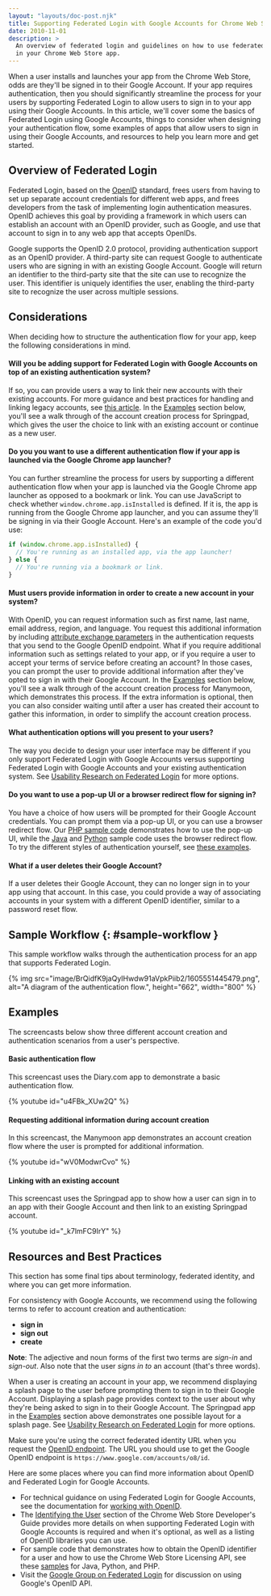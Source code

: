 ```yaml
---
layout: "layouts/doc-post.njk"
title: Supporting Federated Login with Google Accounts for Chrome Web Store Apps
date: 2010-11-01
description: >
  An overview of federated login and guidelines on how to use federated login
  in your Chrome Web Store app.
---
```


When a user installs and launches your app from the Chrome Web Store, odds are they'll be signed in
to their Google Account. If your app requires authentication, then you should significantly
streamline the process for your users by supporting Federated Login to allow users to sign in to
your app using their Google Accounts. In this article, we'll cover some the basics of Federated
Login using Google Accounts, things to consider when designing your authentication flow, some
examples of apps that allow users to sign in using their Google Accounts, and resources to help you
learn more and get started.

## Overview of Federated Login

Federated Login, based on the [OpenID][1] standard, frees users from having to set up separate
account credentials for different web apps, and frees developers from the task of implementing login
authentication measures. OpenID achieves this goal by providing a framework in which users can
establish an account with an OpenID provider, such as Google, and use that account to sign in to any
web app that accepts OpenIDs.

Google supports the OpenID 2.0 protocol, providing authentication support as an OpenID provider. A
third-party site can request Google to authenticate users who are signing in with an existing Google
Account. Google will return an identifier to the third-party site that the site can use to recognize
the user. This identifier is uniquely identifies the user, enabling the third-party site to
recognize the user across multiple sessions.

## Considerations

When deciding how to structure the authentication flow for your app, keep the following
considerations in mind.

#### Will you be adding support for Federated Login with Google Accounts on top of an existing authentication system?

If so, you can provide users a way to link their new accounts with their existing accounts. For more
guidance and best practices for handling and linking legacy accounts, see [this article][2]. In the
[Examples][3] section below, you'll see a walk through of the account creation process for
Springpad, which gives the user the choice to link with an existing account or continue as a new
user.

#### Do you you want to use a different authentication flow if your app is launched via the Google Chrome app launcher?

You can further streamline the process for users by supporting a different authentication flow when
your app is launched via the Google Chrome app launcher as opposed to a bookmark or link. You can
use JavaScript to check whether `window.chrome.app.isInstalled` is defined. If it is, the app is
running from the Google Chrome app launcher, and you can assume they'll be signing in via their
Google Account. Here's an example of the code you'd use:

```js
if (window.chrome.app.isInstalled) {
  // You're running as an installed app, via the app launcher!
} else {
  // You're running via a bookmark or link.
}
```

#### Must users provide information in order to create a new account in your system?

With OpenID, you can request information such as first name, last name, email address, region, and
language. You request this additional information by including [attribute exchange parameters][4] in
the authentication requests that you send to the Google OpenID endpoint. What if you require
additional information such as settings related to your app, or if you require a user to accept your
terms of service before creating an account? In those cases, you can prompt the user to provide
additional information after they've opted to sign in with their Google Account. In the
[Examples][5] section below, you'll see a walk through of the account creation process for Manymoon,
which demonstrates this process. If the extra information is optional, then you can also consider
waiting until after a user has created their account to gather this information, in order to
simplify the account creation process.

#### What authentication options will you present to your users?

The way you decide to design your user interface may be different if you only support Federated
Login with Google Accounts versus supporting Federated Login with Google Accounts and your existing
authentication system. See [Usability Research on Federated Login][6] for more options.

#### Do you want to use a pop-up UI or a browser redirect flow for signing in?

You have a choice of how users will be prompted for their Google Account credentials. You can prompt
them via a pop-up UI, or you can use a browser redirect flow. Our [PHP sample code][7] demonstrates
how to use the pop-up UI, while the [Java][8] and [Python][9] sample code uses the browser redirect
flow. To try the different styles of authentication yourself, see [these examples][10].

#### What if a user deletes their Google Account?

If a user deletes their Google Account, they can no longer sign in to your app using that account.
In this case, you could provide a way of associating accounts in your system with a different OpenID
identifier, similar to a password reset flow.

## Sample Workflow {: #sample-workflow }

This sample workflow walks through the authentication process for an app that supports Federated
Login.


{% img src="image/BrQidfK9jaQyIHwdw91aVpkPiib2/1605551445479.png",
       alt="A diagram of the authentication flow.",
       height="662",
       width="800" %}

## Examples

The screencasts below show three different account creation and authentication scenarios from a
user's perspective.

#### Basic authentication flow

This screencast uses the Diary.com app to demonstrate a basic authentication flow.

{% youtube id="u4FBk_XUw2Q" %}

#### Requesting additional information during account creation

In this screencast, the Manymoon app demonstrates an account creation flow where the user is
prompted for additional information.

{% youtube id="wV0ModwrCvo" %}

#### Linking with an existing account

This screencast uses the Springpad app to show how a user can sign in to an app with their Google
Account and then link to an existing Springpad account.

{% youtube id="_k7lmFC9IrY" %}

## Resources and Best Practices

This section has some final tips about terminology, federated identity, and where you can get more
information.

For consistency with Google Accounts, we recommend using the following terms to refer to account
creation and authentication:

- **sign in**
- **sign out**
- **create**

**Note**: The adjective and noun forms of the first two terms are _sign-in_ and _sign-out_. Also
note that the user _signs in to_ an account (that's three words).

When a user is creating an account in your app, we recommend displaying a splash page to the user
before prompting them to sign in to their Google Account. Displaying a splash page provides context
to the user about why they're being asked to sign in to their Google Account. The Springpad app in
the [Examples][11] section above demonstrates one possible layout for a splash page. See [Usability
Research on Federated Login][12] for more options.

Make sure you're using the correct federated identity URL when you request the [OpenID
endpoint][13]. The URL you should use to get the Google OpenID endpoint is
`https://www.google.com/accounts/o8/id`.

Here are some places where you can find more information about OpenID and Federated Login for Google
Accounts.

- For technical guidance on using Federated Login for Google Accounts, see the documentation for
  [working with OpenID][14].
- The [Identifying the User][15] section of the Chrome Web Store Developer's Guide provides more
  details on when supporting Federated Login with Google Accounts is required and when it's
  optional, as well as a listing of OpenID libraries you can use.
- For sample code that demonstrates how to obtain the OpenID identifier for a user and how to use
  the Chrome Web Store Licensing API, see these [samples][16] for Java, Python, and PHP.
- Visit the [Google Group on Federated Login][17] for discussion on using Google's OpenID API.

[1]: http://openid.net
[2]: http://sites.google.com/site/oauthgoog/UXFedLogin/loginlogic
[3]: #examples
[4]: https://developers.google.com/accounts/docs/OpenID#endpoint
[5]: #examples
[6]: http://sites.google.com/site/oauthgoog/UXFedLogin
[7]: /docs/webstore/samples#php
[8]: /docs/webstore/samples#java
[9]: /docs/webstore/samples#python
[10]: http://www.puffypoodles.com/
[11]: #examples
[12]: http://sites.google.com/site/oauthgoog/UXFedLogin
[13]: https://developers.google.com/accounts/docs/OpenID#endpoint
[14]: https://developers.google.com/accounts/docs/OpenID#working
[15]: /docs/webstore/identify_user
[16]: /docs/webstore/samples
[17]: http://groups.google.com/group/google-federated-login-api
